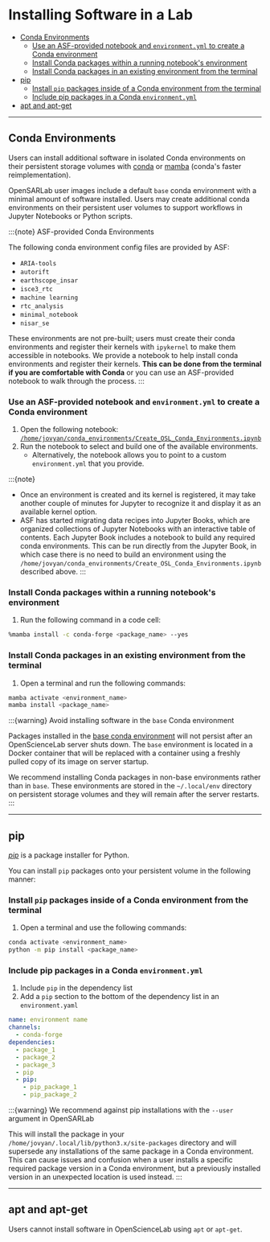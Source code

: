 # Installing Software in a Lab

- [Conda Environments](#Conda-Environments)
    - [Use an ASF-provided notebook and `environment.yml` to create a Conda environment](#Use-an-ASF-provided-notebook-and-environment-yml-to-create-a-Conda-environment)
    - [Install Conda packages within a running notebook's environment](#Install-Conda-packages-within-a-running-notebook's-environment)
    - [Install Conda packages in an existing environment from the terminal](#Install-Conda-packages-in-an-existing-environment-from-the-terminal)
- [pip](#pip)
    - [Install `pip` packages inside of a Conda environment from the terminal](#install-pip-packages-inside-of-a-Conda-environment-from-the-terminal)
    - [Include pip packages in a Conda `environment.yml`](#Include-pip-packages-in-a-Conda-environment-yml)
- [apt and apt-get](#apt-and-apt-get)

---


## Conda Environments

Users can install additional software in isolated Conda environments on their persistent storage volumes with [conda](https://conda.io/projects/conda/en/latest/index.html) or [mamba](https://github.com/mamba-org/mamba) (conda's faster reimplementation).

OpenSARLab user images include a default `base` conda environment with a minimal amount of software installed. Users may create additional conda environments on their persistent user volumes to support workflows in Jupyter Notebooks or Python scripts.

:::{note} ASF-provided Conda Environments

The following conda environment config files are provided by ASF:

- `ARIA-tools`
- `autorift`
- `earthscope_insar`
- `isce3_rtc`
- `machine learning`
- `rtc_analysis`
- `minimal_notebook`
- `nisar_se`



These environments are not pre-built; users must create their conda environments and register their kernels with `ipykernel` to make them accessible in notebooks. We provide a notebook to help install conda environments and register their kernels. **This can be done from the terminal if you are comfortable with Conda** or you can use an ASF-provided notebook to walk through the process.
:::

### Use an ASF-provided notebook and `environment.yml` to create a Conda environment

1. Open the following notebook: [`/home/jovyan/conda_environments/Create_OSL_Conda_Environments.ipynb`](https://opensciencelab.asf.alaska.edu/lab/smce-prod-opensarlab/hub/user-redirect/lab/tree/conda_environments/Create_OSL_Conda_Environments.ipynb)
2. Run the notebook to select and build one of the available environments.
    - Alternatively, the notebook allows you to point to a custom `environment.yml` that you provide.
  
:::{note}

- Once an environment is created and its kernel is registered, it may take another couple of minutes for Jupyter to recognize it and display it as an available kernel option.
- ASF has started migrating data recipes into Jupyter Books, which are organized collections of Jupyter Notebooks with an interactive table of contents. Each Jupyter Book includes a notebook to build any required conda environments. This can be run directly from the Jupyter Book, in which case there is no need to build an environment using the `/home/jovyan/conda_environments/Create_OSL_Conda_Environments.ipynb` described above.
:::

### Install Conda packages within a running notebook's environment
1. Run the following command in a code cell:
   
```bash
%mamba install -c conda-forge <package_name> --yes
```

### Install Conda packages in an existing environment from the terminal
1. Open a terminal and run the following commands:

```bash
mamba activate <environment_name>
mamba install <package_name>
```

:::{warning} Avoid installing software in the `base` Conda environment

Packages installed in the [base conda environment](https://conda.io/projects/conda/en/latest/user-guide/getting-started.html#managing-envs) will not persist after an OpenScienceLab server shuts down. The `base` environment is located in a Docker container that will be replaced with a container using a freshly pulled copy of its image on server startup. 

We recommend installing Conda packages in non-base environments rather than in `base`. These environments are stored in the `~/.local/env` directory on persistent storage volumes and they will remain after the server restarts.
:::



---

## pip

[_pip_](https://pip.pypa.io/en/stable/) is a package installer for Python.

You can install `pip` packages onto your persistent volume in the following manner:

### Install `pip` packages inside of a Conda environment from the terminal
1. Open a terminal and use the following commands:

```bash
conda activate <environment_name>
python -m pip install <package_name>
```  
### Include pip packages in a Conda `environment.yml`
1. Include `pip` in the dependency list
2. Add a `pip` section to the bottom of the dependency list in an `environment.yaml`
```yaml
name: environment name
channels:
  - conda-forge
dependencies:
  - package_1
  - package_2
  - package_3
  - pip
  - pip:
    - pip_package_1
    - pip_package_2
```

:::{warning} We recommend against pip installations with the `--user` argument in OpenSARLab

This will install the package in your `/home/jovyan/.local/lib/python3.x/site-packages` directory and will supersede any installations of the same package in a Conda environment. This can cause issues and confusion when a user installs a specific required package version in a Conda environment, but a previously installed version in an unexpected location is used instead. 
:::

--- 

## apt and apt-get

Users cannot install software in OpenScienceLab using `apt` or `apt-get`. 



